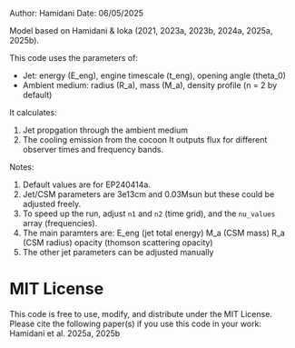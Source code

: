 Author: Hamidani
Date: 06/05/2025

Model based on Hamidani & Ioka (2021, 2023a, 2023b, 2024a, 2025a, 2025b).

This code uses the parameters of:
- Jet: energy (E_eng), engine timescale (t_eng), opening angle (theta_0)
- Ambient medium: radius (R_a), mass (M_a), density profile (n = 2 by default)

It calculates:
1. Jet propgation through the ambient medium
2. The cooling emission from the cocoon 
It outputs flux for different observer times and frequency bands.

Notes:
1. Default values are for EP240414a.
2. Jet/CSM parameters are 3e13cm and 0.03Msun but these could be adjusted freely.
3. To speed up the run, adjust `n1` and `n2` (time grid), and the `nu_values` array (frequencies).
4. The main paramters are: 
E_eng (jet total energy)
M_a (CSM mass)
R_a (CSM radius)
opacity (thomson scattering opacity)
5. The other jet parameters can be adjusted manually

# MIT License
This code is free to use, modify, and distribute under the MIT License.
Please cite the following paper(s) if you use this code in your work:
Hamidani et al. 2025a, 2025b
